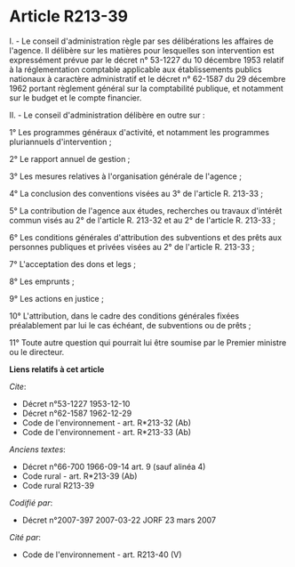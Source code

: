 # Article R213-39

I. - Le conseil d'administration règle par ses délibérations les affaires de l'agence. Il délibère sur les matières pour
lesquelles son intervention est expressément prévue par le décret n° 53-1227 du 10 décembre 1953 relatif à la réglementation
comptable applicable aux établissements publics nationaux à caractère administratif et le décret n° 62-1587 du 29 décembre
1962 portant règlement général sur la comptabilité publique, et notamment sur le budget et le compte financier.

II. - Le conseil d'administration délibère en outre sur :

1° Les programmes généraux d'activité, et notamment les programmes pluriannuels d'intervention ;

2° Le rapport annuel de gestion ;

3° Les mesures relatives à l'organisation générale de l'agence ;

4° La conclusion des conventions visées au 3° de l'article R. 213-33 ;

5° La contribution de l'agence aux études, recherches ou travaux d'intérêt commun visés au 2° de l'article R. 213-32 et au 2°
de l'article R. 213-33 ;

6° Les conditions générales d'attribution des subventions et des prêts aux personnes publiques et privées visées au 2° de
l'article R. 213-33 ;

7° L'acceptation des dons et legs ;

8° Les emprunts ;

9° Les actions en justice ;

10° L'attribution, dans le cadre des conditions générales fixées préalablement par lui le cas échéant, de subventions ou de
prêts ;

11° Toute autre question qui pourrait lui être soumise par le Premier ministre ou le directeur.

**Liens relatifs à cet article**

_Cite_:

  - Décret n°53-1227 1953-12-10
  - Décret n°62-1587 1962-12-29
  - Code de l'environnement - art. R*213-32 (Ab)
  - Code de l'environnement - art. R*213-33 (Ab)

_Anciens textes_:

  - Décret n°66-700 1966-09-14 art. 9 (sauf alinéa 4)
  - Code rural - art. R*213-39 (Ab)
  - Code rural R213-39

_Codifié par_:

  - Décret n°2007-397 2007-03-22 JORF 23 mars 2007

_Cité par_:

  - Code de l'environnement - art. R213-40 (V)
